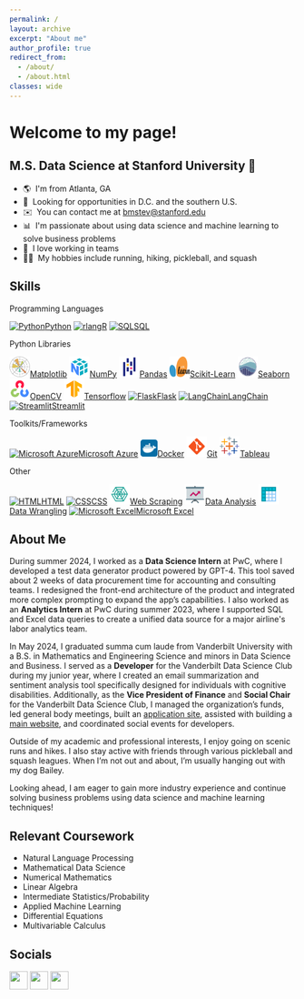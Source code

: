 ```yaml
---
permalink: /
layout: archive
excerpt: "About me"
author_profile: true
redirect_from: 
  - /about/
  - /about.html
classes: wide
---
```


<h1>Welcome to my page!</h1>

M.S. Data Science at Stanford University 🌲
--------------------------------------------------------

* 🌎  I'm from Atlanta, GA
* 📍  Looking for opportunities in D.C. and the southern U.S.
* ✉️  You can contact me at [bmstev@stanford.edu](mailto:bmstev@stanford.edu)
* 📊  I'm passionate about using data science and machine learning to solve business problems
* 🤝  I love working in teams
* 🏃‍♀️  My hobbies include running, hiking, pickleball, and squash


## Skills

Programming Languages
<p align="left">
<a href="https://www.python.org/" target="_blank" rel="noreferrer"><img src="https://raw.githubusercontent.com/danielcranney/readme-generator/main/public/icons/skills/python-colored.svg" width="36" height="36" alt="Python" />Python</a>
<a href="https://www.r-project.org/" target="_blank" rel="noreferrer"><img src="https://raw.githubusercontent.com/danielcranney/readme-generator/main/public/icons/skills/rlang-colored.svg" width="36" height="36" alt="rlang" />R</a>
<a href="" target="_blank" rel="noreferrer"><img src="https://symbols.getvecta.com/stencil_28/61_sql-database-generic.90b41636a8.png" width="36" height="36" alt="SQL" />SQL</a>
</p>

Python Libraries
<p align="left">
<a href="https://matplotlib.org" target="_blank" rel="noreferrer"><img src="https://raw.githubusercontent.com/krakshak/krakshak/main/icons/Matplotlib_icon.svg.png" width="36" height="36" alt="Matplotlib" />Matplotlib</a>
<a href="https://numpy.org" target="_blank" rel="noreferrer"><img src="https://raw.githubusercontent.com/krakshak/krakshak/main/icons/icons8-numpy.svg" width="36" height="36" alt="NumPy" />NumPy</a>
<a href="https://pandas.pydata.org" target="_blank" rel="noreferrer"><img src="https://raw.githubusercontent.com/krakshak/krakshak/main/icons/icons8-pandas.svg" width="36" height="36" alt="Pandas" />Pandas</a>
<a href="https://scikit-learn.org/stable/" target="_blank" rel="noreferrer"><img src="https://raw.githubusercontent.com/krakshak/krakshak/main/icons/scikit-learn-seeklogo.com.svg" width="36" height="36" alt="Scikit-Learn" />Scikit-Learn</a>
<a href="https://seaborn.pydata.org" target="_blank" rel="noreferrer"><img src="https://raw.githubusercontent.com/krakshak/krakshak/main/icons/seaborn.svg" width="36" height="36" alt="Seaborn" />Seaborn</a>
<a href="https://opencv.org/g" target="_blank" rel="noreferrer"><img src="https://raw.githubusercontent.com/krakshak/krakshak/main/icons/icons8-opencv.svg" width="36" height="36" alt="OpenCV" />OpenCV</a>
<a href="https://www.tensorflow.org" target="_blank" rel="noreferrer"><img src="https://raw.githubusercontent.com/krakshak/krakshak/main/icons/icons8-tensorflow.svg" width="36" height="36" alt="Tensorflow" />Tensorflow</a>
<a href="https://flask.palletsprojects.com/en/3.0.x/" target="_blank" rel="noreferrer"><img src="https://cdn.buttercms.com/w8lc0UqsQCnPG0Ax6aiM" width="30" height="30" alt="Flask" />Flask</a>
<a href="https://www.langchain.com/" target="_blank" rel="noreferrer"><img src="https://api.nuget.org/v3-flatcontainer/langchain.databases.chroma/0.12.3-dev.71/icon" width="36" height="36" alt="LangChain" />LangChain</a>
<a href="https://streamlit.io/" target="_blank" rel="noreferrer"><img src="https://yt3.googleusercontent.com/ytc/AIdro_m3Dbjaq8CDkal5bP6rJ-IRDj2JTH5OlWM9-HAAWbeym0I=s900-c-k-c0x00ffffff-no-rj" width="36" height="36" alt="Streamlit" />Streamlit</a>
</p>

Toolkits/Frameworks
<p align="left">
<a href="https://azure.microsoft.com/en-us" target="_blank" rel="noreferrer"><img src="https://upload.wikimedia.org/wikipedia/commons/thumb/f/fa/Microsoft_Azure.svg/1200px-Microsoft_Azure.svg.png" width="30" height="30" alt="Microsoft Azure" />Microsoft Azure</a>
<a href="https://www.docker.com" target="_blank" rel="noreferrer"><img src="https://raw.githubusercontent.com/krakshak/krakshak/main/icons/docker-tile.svg" width="30" height="30" alt="Docker" />Docker</a>
<a href="https://git-scm.com" target="_blank" rel="noreferrer"><img src="https://raw.githubusercontent.com/krakshak/krakshak/main/icons/icons8-git.svg" width="36" height="36" alt="Git" />Git</a>
<a href="https://www.tableau.com" target="_blank" rel="noreferrer"><img src="https://raw.githubusercontent.com/krakshak/krakshak/main/icons/icons8-tableau-software.svg" width="36" height="36" alt="Tableau" />Tableau</a>
</p>

Other
<p align="left">
<a href="" target="_blank" rel="noreferrer"><img src="https://upload.wikimedia.org/wikipedia/commons/6/61/HTML5_logo_and_wordmark.svg" width="24" height="24" alt="HTML" />HTML</a>
<a href="" target="_blank" rel="noreferrer"><img src="https://upload.wikimedia.org/wikipedia/commons/d/d5/CSS3_logo_and_wordmark.svg" width="24" height="24" alt="CSS" />CSS</a>
<a href="" target="_blank" rel="noreferrer"><img src="https://raw.githubusercontent.com/krakshak/krakshak/main/icons/icons8-web-scraper.svg" width="36" height="36" alt="Web Scraping" />Web Scraping</a>
<a href="" target="_blank" rel="noreferrer"><img src="https://raw.githubusercontent.com/krakshak/krakshak/main/icons/icons8-statistics-96.png" width="36" height="36" alt="Data Analysis" />Data Analysis</a>
<a href="" target="_blank" rel="noreferrer"><img src="https://raw.githubusercontent.com/krakshak/krakshak/main/icons/data wragling.png" width="36" height="36" alt="Data Wrangling" />Data Wrangling</a>
<a href="https://www.microsoft.com/en-us/microsoft-365/excel" target="_blank" rel="noreferrer"><img src="https://1000logos.net/wp-content/uploads/2020/08/Microsoft-Excel-Logo.jpg" width="36" height="36" alt="Microsoft Excel" />Microsoft Excel</a>
</p>


## About Me

During summer 2024, I worked as a <b>Data Science Intern</b> at PwC, where I developed a test data generator product powered by GPT-4. This tool saved about 2 weeks of data procurement time for accounting and consulting teams. I redesigned the front-end architecture of the product and integrated more complex prompting to expand the app’s capabilities. I also worked as an <b>Analytics Intern</b> at PwC during summer 2023, where I supported SQL and Excel data queries to create a unified data source for a major airline's labor analytics team.

In May 2024, I graduated summa cum laude from Vanderbilt University with a B.S. in Mathematics and Engineering Science and minors in Data Science and Business. I served as a <b>Developer</b> for the Vanderbilt Data Science Club during my junior year, where I created an email summarization and sentiment analysis tool specifically designed for individuals with cognitive disabilities. Additionally, as the <b>Vice President of Finance</b> and <b>Social Chair</b> for the Vanderbilt Data Science Club, I managed the organization’s funds, led general body meetings, built an <a href="https://vandydatascience-internal.github.io/" target="_blank" rel="noopener noreferrer">application site</a>, assisted with building a <a href="https://vandy-data-science.netlify.app/" target="_blank" rel="noopener noreferrer">main website</a>, and coordinated social events for developers.

Outside of my academic and professional interests, I enjoy going on scenic runs and hikes. I also stay active with friends through various pickleball and squash leagues. When I’m not out and about, I’m usually hanging out with my dog Bailey.

Looking ahead, I am eager to gain more industry experience and continue solving business problems using data science and machine learning techniques!


## Relevant Coursework

* Natural Language Processing
* Mathematical Data Science
* Numerical Mathematics
* Linear Algebra
* Intermediate Statistics/Probability
* Applied Machine Learning
* Differential Equations
* Multivariable Calculus


## Socials

<p align="left"> <a href="https://github.com/brookemstevens/brooke-stevens-portfolio" target="_blank" rel="noreferrer"><img src="https://raw.githubusercontent.com/danielcranney/readme-generator/main/public/icons/socials/github.svg" width="32" height="32" /></a> 
<a href="https://www.linkedin.com/in/brookemstevens" target="_blank" rel="noreferrer"><img src="https://raw.githubusercontent.com/danielcranney/readme-generator/main/public/icons/socials/linkedin.svg" width="32" height="32" /></a>
<a href="http://www.instagram.com/brooke.stevens" target="_blank" rel="noreferrer"><img src="https://raw.githubusercontent.com/danielcranney/readme-generator/main/public/icons/socials/instagram.svg" width="32" height="32" /></a></p>
